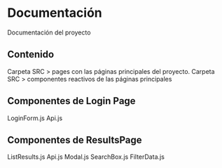 # Documentación

Documentación del proyecto

## Contenido

Carpeta SRC > pages con las páginas principales del proyecto.
Carpeta SRC > componentes reactivos de las páginas principales

## Componentes de Login Page

LoginForm.js
Api.js

## Componentes de ResultsPage

ListResults.js
Api.js
Modal.js
SearchBox.js
FilterData.js




